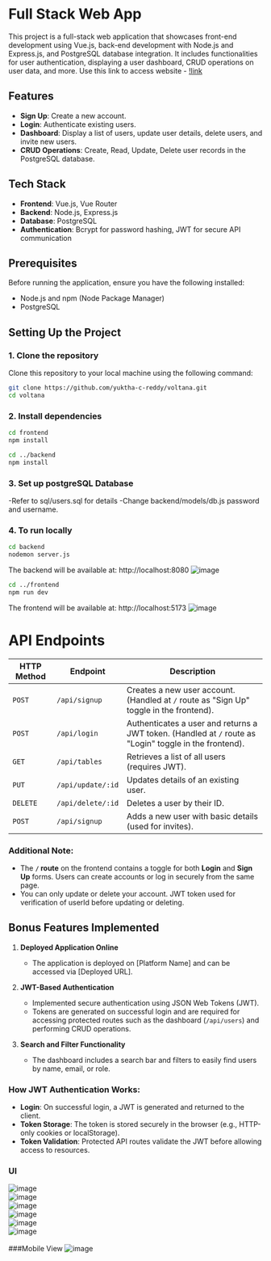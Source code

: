 # Full Stack Web App

This project is a full-stack web application that showcases front-end development using Vue.js, back-end development with Node.js and Express.js, and PostgreSQL database integration. It includes functionalities for user authentication, displaying a user dashboard, CRUD operations on user data, and more.
Use this link to access website - [!link](https://voltana.vercel.app/)
## Features
- **Sign Up**: Create a new account.
- **Login**: Authenticate existing users.
- **Dashboard**: Display a list of users, update user details, delete users, and invite new users.
- **CRUD Operations**: Create, Read, Update, Delete user records in the PostgreSQL database.

## Tech Stack
- **Frontend**: Vue.js, Vue Router
- **Backend**: Node.js, Express.js
- **Database**: PostgreSQL
- **Authentication**: Bcrypt for password hashing, JWT for secure API communication

## Prerequisites
Before running the application, ensure you have the following installed:
- Node.js and npm (Node Package Manager)
- PostgreSQL

## Setting Up the Project

### 1. Clone the repository

Clone this repository to your local machine using the following command:

```bash
git clone https://github.com/yuktha-c-reddy/voltana.git
cd voltana
```

### 2. Install dependencies
```bash
cd frontend
npm install

cd ../backend
npm install

```
### 3. Set up postgreSQL Database 

-Refer to sql/users.sql for details 
-Change backend/models/db.js password and username.

### 4. To run locally 
```bash
cd backend
nodemon server.js
```
The backend will be available at:
http://localhost:8080
![image](https://github.com/user-attachments/assets/a01afdf5-db86-482e-834c-c7e5a8137c2d)


```bash
cd ../frontend
npm run dev

```
The frontend will be available at:
http://localhost:5173
![image](https://github.com/user-attachments/assets/4a1ed480-7d24-45fb-82a1-3b6b6a1c9872)



# API Endpoints

| **HTTP Method** | **Endpoint**         | **Description**                                        |
|------------------|----------------------|--------------------------------------------------------|
| `POST`          | `/api/signup`        | Creates a new user account. (Handled at `/` route as "Sign Up" toggle in the frontend). |
| `POST`          | `/api/login`         | Authenticates a user and returns a JWT token. (Handled at `/` route as "Login" toggle in the frontend). |
| `GET`           | `/api/tables`         | Retrieves a list of all users (requires JWT).          |
| `PUT`           | `/api/update/:id`     | Updates details of an existing user.                  |
| `DELETE`        | `/api/delete/:id`     | Deletes a user by their ID.                           |
| `POST`          | `/api/signup`         | Adds a new user with basic details (used for invites). |

### Additional Note:
- The **`/` route** on the frontend contains a toggle for both **Login** and **Sign Up** forms. Users can create accounts or log in securely from the same page.
- You can only update or delete your account. JWT token used for verification of userId before updating or deleting.

## Bonus Features Implemented

1. **Deployed Application Online**  
   - The application is deployed on [Platform Name] and can be accessed via [Deployed URL].

2. **JWT-Based Authentication**  
   - Implemented secure authentication using JSON Web Tokens (JWT).  
   - Tokens are generated on successful login and are required for accessing protected routes such as the dashboard (`/api/users`) and performing CRUD operations.

3. **Search and Filter Functionality**  
   - The dashboard includes a search bar and filters to easily find users by name, email, or role.

### How JWT Authentication Works:
- **Login**: On successful login, a JWT is generated and returned to the client.
- **Token Storage**: The token is stored securely in the browser (e.g., HTTP-only cookies or localStorage).
- **Token Validation**: Protected API routes validate the JWT before allowing access to resources.

### UI 
![image](https://github.com/user-attachments/assets/0b691010-e51e-4c4d-a44d-51903b27bb88)
<br/>
![image](https://github.com/user-attachments/assets/c6acda3a-3eb4-48fc-a814-da0055418250)
<br/>
![image](https://github.com/user-attachments/assets/7ce033a1-05ad-4f2c-a823-7a46de73fea4)
<br/>
![image](https://github.com/user-attachments/assets/32cfb23a-2a96-4659-9812-3e67bff001b5)
<br/>
![image](https://github.com/user-attachments/assets/f476e534-92b3-4256-9de6-35d211a934d5)
<br/>
![image](https://github.com/user-attachments/assets/78a7cacc-06c4-4060-8c92-e4e89f79be7f)
<br/>
<br/>
###Mobile View
![image](https://github.com/user-attachments/assets/fbdf4adb-fee3-492e-b46c-5046d7f21a21)



